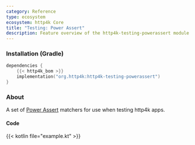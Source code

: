```yaml
---
category: Reference
type: ecosystem
ecosystem: http4k Core
title: "Testing: Power Assert"
description: Feature overview of the http4k-testing-powerassert module
---
```



### Installation (Gradle)

```kotlin
dependencies {
    {{< http4k_bom >}}
    implementation("org.http4k:http4k-testing-powerassert")
}
```

### About

A set of [Power Assert] matchers for use when testing http4k apps.

#### Code

{{< kotlin file="example.kt" >}}

[http4k]: https://http4k.org
[Power Assert]: https://kotlinlang.org/docs/power-assert.html
